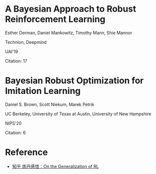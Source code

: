 # A Bayesian Approach to Robust Reinforcement Learning

Esther Derman, Daniel Mankowitz, Timothy Mann, Shie Mannor

Technion, Deepmind

UAI'19

Citation: 17

# Bayesian Robust Optimization for Imitation Learning

Daniel S. Brown, Scott Niekum, Marek Petrik

UC Berkeley, University of Texas at Austin, University of New Hampshire

NIPS'20

Citation: 6

# Reference
- [知乎 炼丹感悟：On the Generalization of RL](https://zhuanlan.zhihu.com/p/105898705)